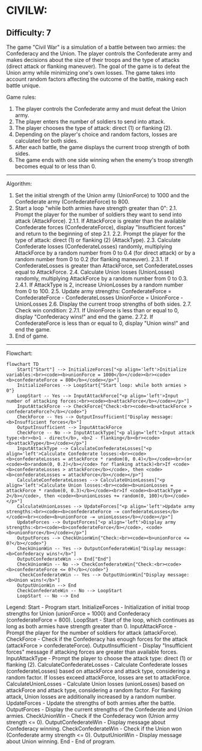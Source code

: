 CIVILW:
=================
Difficulty: 7
-----------------
The game "Civil War" is a simulation of a battle between two armies: the Confederacy and the Union. The player controls the Confederate army and makes decisions about the size of their troops and the type of attacks (direct attack or flanking maneuver). The goal of the game is to defeat the Union army while minimizing one's own losses. The game takes into account random factors affecting the outcome of the battle, making each battle unique.

Game rules:
1. The player controls the Confederate army and must defeat the Union army.
2. The player enters the number of soldiers to send into attack.
3. The player chooses the type of attack: direct (1) or flanking (2).
4. Depending on the player's choice and random factors, losses are calculated for both sides.
5. After each battle, the game displays the current troop strength of both sides.
6. The game ends with one side winning when the enemy's troop strength becomes equal to or less than 0.
-----------------
Algorithm:
1. Set the initial strength of the Union army (UnionForce) to 1000 and the Confederate army (ConfederateForce) to 800.
2. Start a loop "while both armies have strength greater than 0":
    2.1. Prompt the player for the number of soldiers they want to send into attack (AttackForce).
        2.1.1. If AttackForce is greater than the available Confederate forces (ConfederateForce), display "Insufficient forces" and return to the beginning of step 2.1.
    2.2. Prompt the player for the type of attack: direct (1) or flanking (2) (AttackType).
    2.3. Calculate Confederate losses (ConfederateLosses) randomly, multiplying AttackForce by a random number from 0 to 0.4 (for direct attack) or by a random number from 0 to 0.2 (for flanking maneuver).
        2.3.1. If ConfederateLosses is greater than AttackForce, set ConfederateLosses equal to AttackForce.
    2.4. Calculate Union losses (UnionLosses) randomly, multiplying AttackForce by a random number from 0 to 0.3.
        2.4.1. If AttackType is 2, increase UnionLosses by a random number from 0 to 100.
    2.5. Update army strengths:
        ConfederateForce = ConfederateForce - ConfederateLosses
        UnionForce = UnionForce - UnionLosses
    2.6. Display the current troop strengths of both sides.
    2.7. Check win condition:
        2.7.1. If UnionForce is less than or equal to 0, display "Confederacy wins!" and end the game.
        2.7.2. If ConfederateForce is less than or equal to 0, display "Union wins!" and end the game.
3. End of game.
-----------------
Flowchart:
```mermaid
flowchart TD
    Start["Start"] --> InitializeForces["<p align='left'>Initialize variables:<br><code><b>unionForce = 1000</b></code><br><code><b>confederateForce = 800</b></code></p>"]
    InitializeForces --> LoopStart{"Start loop: while both armies > 0"}
    LoopStart -- Yes --> InputAttackForce["<p align='left'>Input number of attacking forces:<br><code><b>attackForce</b></code></p>"]
    InputAttackForce --> CheckForce{"Check:<br><code><b>attackForce > confederateForce?</b></code>"}
    CheckForce -- Yes --> OutputInsufficient["Display message: <b>Insufficient forces</b>"]
    OutputInsufficient --> InputAttackForce
    CheckForce -- No --> InputAttackType["<p align='left'>Input attack type:<br><b>1 - direct</b>, <b>2 - flanking</b><br><code><b>attackType</b></code></p>"]
    InputAttackType --> CalculateConfederateLosses["<p align='left'>Calculate Confederate losses:<br><code><b>confederateLosses = attackForce * random(0, 0.4)</b></code><br>(or <code><b>random(0, 0.2)</b></code> for flanking attack)<br>If <code><b>confederateLosses > attackForce</b></code>, then <code><b>confederateLosses = attackForce</b></code></p>"]
    CalculateConfederateLosses --> CalculateUnionLosses["<p align='left'>Calculate Union losses:<br><code><b>unionLosses = attackForce * random(0, 0.3)</b></code><br>If <code><b>attackType = 2</b></code>, then <code><b>unionLosses += random(0, 100)</b></code></p>"]
    CalculateUnionLosses --> UpdateForces["<p align='left'>Update army strengths:<br><code><b>confederateForce -= confederateLosses</b></code><br><code><b>unionForce -= unionLosses</b></code></p>"]
    UpdateForces --> OutputForces["<p align='left'>Display army strengths:<br><code><b>confederateForce</b></code>, <code><b>unionForce</b></code></p>"]
    OutputForces --> CheckUnionWin{"Check:<br><code><b>unionForce <= 0?</b></code>"}
    CheckUnionWin -- Yes --> OutputConfederateWin["Display message: <b>Confederacy wins!</b>"]
    OutputConfederateWin --> End["End"]
    CheckUnionWin -- No --> CheckConfederateWin{"Check:<br><code><b>confederateForce <= 0?</b></code>"}
     CheckConfederateWin -- Yes --> OutputUnionWin["Display message: <b>Union wins!</b>"]
    OutputUnionWin --> End
    CheckConfederateWin -- No --> LoopStart
    LoopStart -- No --> End
```
Legend:
   Start - Program start.
    InitializeForces - Initialization of initial troop strengths for Union (unionForce = 1000) and Confederacy (confederateForce = 800).
    LoopStart - Start of the loop, which continues as long as both armies have strength greater than 0.
    InputAttackForce - Prompt the player for the number of soldiers for attack (attackForce).
    CheckForce - Check if the Confederacy has enough forces for the attack (attackForce > confederateForce).
    OutputInsufficient - Display "Insufficient forces" message if attacking forces are greater than available forces.
    InputAttackType - Prompt the player to choose the attack type: direct (1) or flanking (2).
    CalculateConfederateLosses - Calculate Confederate losses (confederateLosses) based on attackForce and attack type, considering a random factor. If losses exceed attackForce, losses are set to attackForce.
    CalculateUnionLosses - Calculate Union losses (unionLosses) based on attackForce and attack type, considering a random factor. For flanking attack, Union losses are additionally increased by a random number.
    UpdateForces - Update the strengths of both armies after the battle.
    OutputForces - Display the current strengths of the Confederate and Union armies.
    CheckUnionWin - Check if the Confederacy won (Union army strength <= 0).
    OutputConfederateWin - Display message about Confederacy winning.
    CheckConfederateWin - Check if the Union won (Confederate army strength <= 0).
    OutputUnionWin - Display message about Union winning.
    End - End of program.